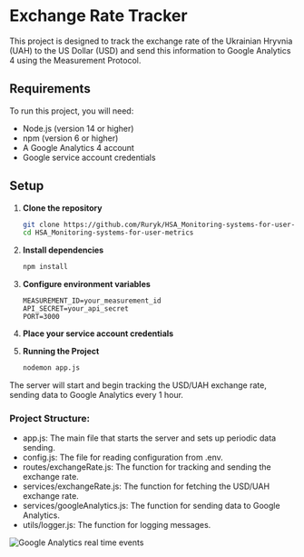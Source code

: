# Exchange Rate Tracker

This project is designed to track the exchange rate of the Ukrainian Hryvnia (UAH) to the US Dollar (USD) and send this
information to Google Analytics 4 using the Measurement Protocol.

## Requirements

To run this project, you will need:

- Node.js (version 14 or higher)
- npm (version 6 or higher)
- A Google Analytics 4 account
- Google service account credentials

## Setup

1. **Clone the repository**

   ```bash
   git clone https://github.com/Ruryk/HSA_Monitoring-systems-for-user-metrics.git
   cd HSA_Monitoring-systems-for-user-metrics

2. **Install dependencies**
   ```bash
   npm install

3. **Configure environment variables**
   ```plaintext
   MEASUREMENT_ID=your_measurement_id
   API_SECRET=your_api_secret
   PORT=3000

4. **Place your service account credentials**


5. **Running the Project**
    ```bash
   nodemon app.js

The server will start and begin tracking the USD/UAH exchange rate, sending data to Google Analytics every 1 hour.

### Project Structure:
- app.js: The main file that starts the server and sets up periodic data sending.
- config.js: The file for reading configuration from .env.
- routes/exchangeRate.js: The function for tracking and sending the exchange rate.
- services/exchangeRate.js: The function for fetching the USD/UAH exchange rate.
- services/googleAnalytics.js: The function for sending data to Google Analytics.
- utils/logger.js: The function for logging messages.

![Google Analytics real time events](./ga-screenshot.png)